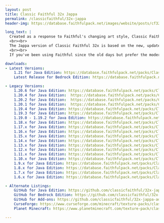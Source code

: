 ```yaml
---
layout: post
title: Classic Faithful 32x Jappa
permalink: /classicfaithful/32x-jappa
header-img: https://database.faithfulpack.net/images/website/posts/cf32x/cf32_banner.jpg

long_text: |
  Created as a response to Faithful's changing art style, Classic Faithful 32x aims to preserve and restore Vattic's original “painted” art in its full glory. Most importantly, it also keeps the pack updated, remaking new textures to match the classic style as well.
  <br><br>
  The Jappa version of Classic Faithful 32x is based on the new, updated Minecraft textures that were introduced in release 1.14, re-interpreted as if Vattic was there to make them himself. Great care has been taken to emulate Vattic's art style as closely as possible.
  <br><br>
  If you've been using Faithful since the old days but prefer the modern look of the new Minecraft textures, you're going to like this pack!

downloads:
- Latest Versions:
    1.21 for Java Edition: https://database.faithfulpack.net/packs/Classic-32x-Java/Jappa/Classic%20Faithful%2032x%20Jappa%20-%20java-latest.zip
    Latest Release for Bedrock Edition: https://database.faithfulpack.net/packs/Classic-32x-Bedrock/Jappa/Classic%20Faithful%2032x%20Jappa%20-%20Latest.mcpack

- Legacy Versions:
    1.20.6 for Java Edition: https://database.faithfulpack.net/packs/Classic-32x-Java/Jappa/Classic%20Faithful%2032x%20Jappa%20-%201.20.6.zip
    1.20.4 for Java Edition:  https://database.faithfulpack.net/packs/Classic-32x-Java/Jappa/Classic%20Faithful%2032x%20Jappa%20-%201.20.4.zip
    1.20.2 for Java Edition:  https://database.faithfulpack.net/packs/Classic-32x-Java/Jappa/Classic%20Faithful%2032x%20Jappa%20-%201.20.2.zip
    1.20.1 for Java Edition:  https://database.faithfulpack.net/packs/Classic-32x-Java/Jappa/Classic%20Faithful%2032x%20Jappa%20-%201.20.1.zip
    1.19.4 for Java Edition: https://database.faithfulpack.net/packs/Classic-32x-Java/Jappa/Classic%20Faithful%2032x%20Jappa%20-%201.19.4.zip
    1.19.3 for Java Edition: https://database.faithfulpack.net/packs/Classic-32x-Java/Jappa/Classic%20Faithful%2032x%20Jappa%20-%201.19.3.zip
    1.19.0 - 1.19.2 for Java Edition: https://database.faithfulpack.net/packs/Classic-32x-Java/Jappa/Classic%20Faithful%2032x%20Jappa%20-%201.19.2.zip
    1.18.x for Java Edition: https://database.faithfulpack.net/packs/Classic-32x-Java/Jappa/Classic%20Faithful%2032x%20Jappa%20-%201.18.2.zip
    1.17.x for Java Edition: https://database.faithfulpack.net/packs/Classic-32x-Java/Jappa/Classic%20Faithful%2032x%20Jappa%20-%201.17.1.zip
    1.16.x for Java Edition: https://database.faithfulpack.net/packs/Classic-32x-Java/Jappa/Classic%20Faithful%2032x%20Jappa%20-%201.16.5.zip
    1.15.x for Java Edition: https://database.faithfulpack.net/packs/Classic-32x-Java/Jappa/Classic%20Faithful%2032x%20Jappa%20-%201.15.2.zip
    1.14.x for Java Edition: https://database.faithfulpack.net/packs/Classic-32x-Java/Jappa/Classic%20Faithful%2032x%20Jappa%20-%201.14.4.zip
    1.13.x for Java Edition: https://database.faithfulpack.net/packs/Classic-32x-Java/Jappa/Classic%20Faithful%2032x%20Jappa%20-%201.13.2.zip
    1.12.x for Java Edition: https://database.faithfulpack.net/packs/Classic-32x-Java/Jappa/Classic%20Faithful%2032x%20Jappa%20-%201.12.2.zip
    1.11.x for Java Edition: https://database.faithfulpack.net/packs/Classic-32x-Java/Jappa/Classic%20Faithful%2032x%20Jappa%20-%201.11.2.zip
    1.10.x for Java Edition: https://database.faithfulpack.net/packs/Classic-32x-Java/Jappa/Classic%20Faithful%2032x%20Jappa%20-%201.10.2.zip
    1.9.x for Java Edition: https://database.faithfulpack.net/packs/Classic-32x-Java/Jappa/Classic%20Faithful%2032x%20Jappa%20-%201.9.4.zip
    1.8.x for Java Edition: https://database.faithfulpack.net/packs/Classic-32x-Java/Jappa/Classic%20Faithful%2032x%20Jappa%20-%201.8.9.zip
    1.7.x for Java Edition: https://database.faithfulpack.net/packs/Classic-32x-Java/Jappa/Classic%20Faithful%2032x%20Jappa%20-%201.7.10.zip
    1.6.x for Java Edition: https://database.faithfulpack.net/packs/Classic-32x-Java/Jappa/Classic%20Faithful%2032x%20Jappa%20-%201.6.4.zip

- Alternate Listings:
    GitHub for Java Edition: https://github.com/classicfaithful/32x-jappa
    GitHub for Bedrock Edition: https://github.com/classicfaithful/32x-jappa-bedrock
    GitHub for Add-ons: https://github.com/classicfaithful/32x-jappa-add-ons
    CurseForge: https://www.curseforge.com/minecraft/texture-packs/classic-faithful-32x-jappa
    Planet Minecraft: https://www.planetminecraft.com/texture-pack/classic-faithful-32x

---
```

